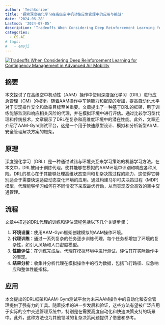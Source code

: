 ```yaml
---
author: 'TechScribe'
title: '探索深度强化学习在高级空中机动性应急管理中的应用与挑战'
date: '2024-06-28'
Lastmod: '2024-07-05'
description: 'Tradeoffs When Considering Deep Reinforcement Learning for Contingency Management in Advanced Air Mobility'
categories:
  - CS.AI
# tags:
#   - emoji
---
```


[![Tradeoffs When Considering Deep Reinforcement Learning for Contingency Management in Advanced Air Mobility](https://arxiv-research-1301205113.cos.ap-guangzhou.myqcloud.com/images/2407.00197v1.pdf_0.jpg)](https://arxiv.org/abs/2407.00197v1)

## 摘要

本文探讨了在高级空中机动性（AAM）操作中使用深度强化学习（DRL）进行应急管理（CM）的权衡。随着AAM操作中车辆能力和密度的增加，提高自动化水平对于实现操作安全和效率目标至关重要。文章提出了一种基于DRL的框架，用于训练能够监测和响应相关风险的代理，并在模拟环境中进行评估。通过比较学习型代理和传统技术，文章展示了DRL在复杂和高维度环境中的潜在性能。此外，文章还介绍了AAM-Gym测试平台，这是一个用于快速原型设计、模拟和分析新型AI/ML安全管理解决方案的框架。<!--more-->

## 原理

深度强化学习（DRL）是一种通过试错与环境交互来学习策略的机器学习方法。在本文中，DRL被用于训练代理，使其能够在模拟的AAM环境中识别和响应各种风险。DRL的核心在于其能够处理高维状态空间和复杂决策过程的能力，这使得它特别适合于需要快速适应动态变化环境的应用。通过构建马尔可夫决策过程（MDP）模型，代理能够学习如何在不同情况下采取最优行动，从而实现安全高效的空中交通管理。

## 流程

文章中描述的DRL代理的训练和评估流程包括以下几个关键步骤：
1. **环境设置**：使用AAM-Gym框架创建模拟的AAM操作环境。
2. **代理训练**：通过一系列复杂的任务逐步训练代理，每个任务都增加了环境的复杂性，如引入风场和人口密度模型。
3. **性能评估**：在训练完成后，代理在模拟环境中进行测试，评估其在实际操作中的表现。
4. **结果分析**：收集并分析代理在模拟操作中的行为数据，包括飞行路径、应急响应和整体性能指标。

## 应用

本文提出的DRL框架和AAM-Gym测试平台为未来AAM操作中的自动化和安全管理提供了强有力的工具。随着技术的进一步发展和验证，这些方法有望被广泛应用于实际的空中交通管理系统中，特别是在需要高度自动化和快速决策支持的场景中。此外，这种方法也为其他领域的复杂决策问题提供了借鉴和参考。
